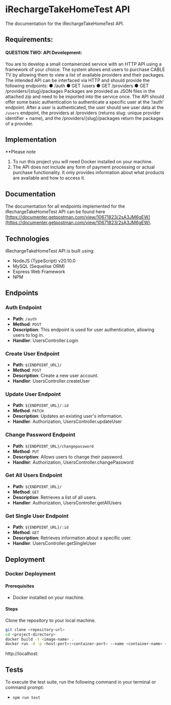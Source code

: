 # iRechargeTakeHomeTest API

The documentation for the iRechargeTakeHomeTest API.

## Requirements:

#### QUESTION TWO: API Development:

You are to develop a small containerized service with an HTTP API using a framework of
your choice. The system allows end users to purchase CABLE TV by allowing them to view a
list of available providers and their packages. The intended API can be interfaced via HTTP
and should provide the following endpoints:
● /auth
● GET /users
● GET /providers
● GET /providers/{slug}/packages
Packages are provided as JSON files in the attached zip and need to be imported into the
service once. The API should offer some basic authentication to authenticate a specific
user at the ‘/auth’ endpoint. After a user is authenticated, the user should see user data
at the `/users` endpoint, the providers at /providers (returns slug: unique provider
identifier + name), and the /providers/{slug}/packages return the packages of a
provider.

## Implementation

\*\*Please note

1. To run this project you will need Docker installed on your machine.
2. The API does not include any form of payment processing or actual
   purchase functionality. It only provides information about what products are available and how
   to access it.


## Documentation

The documentation for all endpoints implemented for the iRechargeTakeHomeTest API can be found here [https://documenter.getpostman.com/view/10671823/2sA3JM6gEW](https://documenter.getpostman.com/view/10671823/2sA3JM6gEW).

## Technologies

iRechargeTakeHomeTest API is built using:

- NodeJS (TypeScript) v20.10.0
- MySQL (Sequelise ORM)
- Express Web Framework
- NPM

## Endpoints

### Auth Endpoint

- **Path**: `/auth`
- **Method**: `POST`
- **Description**: This endpoint is used for user authentication, allowing users to log in.
- **Handler**: UsersController.Login

### Create User Endpoint

- **Path**: `${ENDPOINT_URL}/`
- **Method**: `POST`
- **Description**: Create a new user account.
- **Handler**: UsersController.createUser

### Update User Endpoint

- **Path**: `${ENDPOINT_URL}/:id`
- **Method**: `PATCH`
- **Description**: Updates an existing user's information.
- **Handler**: Authorization, UsersController.updateUser

### Change Password Endpoint

- **Path**: `${ENDPOINT_URL}/changepassword`
- **Method**: `PUT`
- **Description**: Allows users to change their password.
- **Handler**: Authorization, UsersController.changePassword

### Get All Users Endpoint

- **Path**: `${ENDPOINT_URL}/`
- **Method**: `GET`
- **Description**: Retrieves a list of all users.
- **Handler**: Authorization, UsersController.getAllUsers

### Get Single User Endpoint

- **Path**: `${ENDPOINT_URL}/:id`
- **Method**: `GET`
- **Description**: Retrieves information about a specific user.
- **Handler**: UsersController.getSingleUser

## Deployment

### Docker Deployment

#### Prerequisites

- Docker installed on your machine.

#### Steps

Clone the repository to your local machine.

```bash
git clone <repository-url>
cd <project-directory>
docker build -t <image-name> .
docker run -d -p <host-port>:<container-port> --name <container-name> <image-name>
```

http://localhost:<host-port>



## Tests

To execute the test suite, run the following command in your terminal or command prompt:

- `npm run test`

```

```
